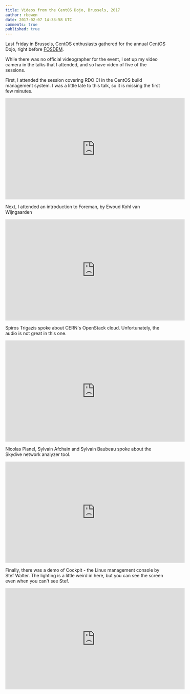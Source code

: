 ```yaml
---
title: Videos from the CentOS Dojo, Brussels, 2017
author: rbowen
date: 2017-02-07 14:33:58 UTC
comments: true
published: true
---
```


Last Friday in Brussels, CentOS enthusiasts gathered for the annual CentOS Dojo, right before [FOSDEM](http://fosdem.org/).

While there was no official videographer for the event, I set up my video camera in the talks that I attended, and so have video of five of the sessions.

First, I attended the session covering RDO CI in the CentOS build management system. I was a little late to this talk, so it is missing the first few minutes.

<iframe width="560" height="315" src="https://www.youtube.com/embed/ZLdiPUHvKSE?list=PL27cQhFqK1Qya8JJxM9mtmZTwudi7dOmh" frameborder="0" allowfullscreen></iframe>

Next, I attended an introduction to Foreman, by  Ewoud Kohl van Wijngaarden

<iframe width="560" height="315" src="https://www.youtube.com/embed/Zq_hT1bgfjs?list=PL27cQhFqK1Qya8JJxM9mtmZTwudi7dOmh" frameborder="0" allowfullscreen></iframe>

Spiros Trigazis spoke about CERN's OpenStack cloud. Unfortunately, the audio is not great in this one.

<iframe width="560" height="315" src="https://www.youtube.com/embed/fz3XIvkf8S4?list=PL27cQhFqK1Qya8JJxM9mtmZTwudi7dOmh" frameborder="0" allowfullscreen></iframe>


Nicolas Planel, Sylvain Afchain and Sylvain Baubeau spoke about the Skydive network analyzer tool.

<iframe width="560" height="315" src="https://www.youtube.com/embed/4mk_ROjaVRA?list=PL27cQhFqK1Qya8JJxM9mtmZTwudi7dOmh" frameborder="0" allowfullscreen></iframe>

Finally, there was a demo of Cockpit - the Linux management console by Stef Walter. The lighting is a little weird in here, but you can see the screen even when you can't see Stef.

<iframe width="560" height="315" src="https://www.youtube.com/embed/9HbQ8sjolPY?list=PL27cQhFqK1Qya8JJxM9mtmZTwudi7dOmh" frameborder="0" allowfullscreen></iframe>

